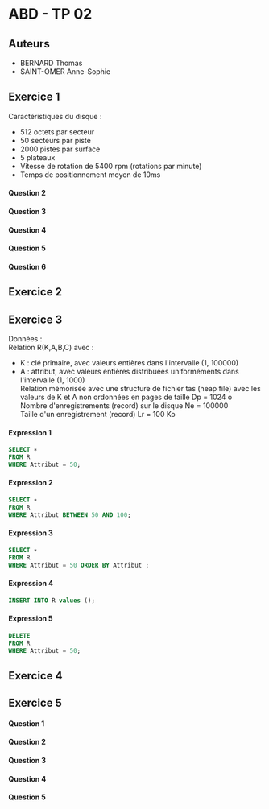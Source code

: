 ABD - TP 02
===========

Auteurs
-------

- BERNARD Thomas
- SAINT-OMER Anne-Sophie

Exercice 1
----------

Caractéristiques du disque :
- 512 octets par secteur
- 50 secteurs par piste
- 2000 pistes par surface
- 5 plateaux
- Vitesse de rotation de 5400 rpm (rotations par minute)
- Temps de positionnement moyen de 10ms

#### Question 2

#### Question 3

#### Question 4

#### Question 5

#### Question 6

Exercice 2
----------

Exercice 3
----------

Données :  
Relation R(K,A,B,C) avec :  
- K : clé primaire, avec valeurs entières dans l'intervalle (1, 100000)  
- A : attribut, avec valeurs entières distribuées uniforméments dans l'intervalle (1, 1000)  
Relation mémorisée avec une structure de fichier tas (heap file) avec les valeurs de K et A non ordonnées en pages de taille Dp = 1024 o  
Nombre d'enregistrements (record) sur le disque Ne = 100000  
Taille d'un enregistrement (record) Lr = 100 Ko  

#### Expression 1

```sql
SELECT ∗
FROM R
WHERE Attribut = 50;
```

#### Expression 2

```sql
SELECT ∗
FROM R
WHERE Attribut BETWEEN 50 AND 100;
```

#### Expression 3

```sql
SELECT ∗
FROM R
WHERE Attribut = 50 ORDER BY Attribut ;
```

#### Expression 4

```sql
INSERT INTO R values ();
```

#### Expression 5

```sql
DELETE
FROM R
WHERE Attribut = 50;
```

Exercice 4
----------

Exercice 5
----------

#### Question 1

#### Question 2

#### Question 3

#### Question 4

#### Question 5
